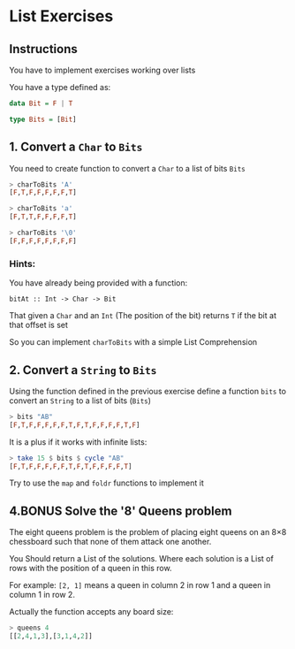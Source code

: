 # List Exercises

## Instructions

You have to implement exercises working over lists

You have a type defined as:

```haskell
data Bit = F | T

type Bits = [Bit]
```

## 1. Convert a `Char` to `Bits`

You need to create function to convert a `Char` to a list of bits `Bits`

```haskell
> charToBits 'A'
[F,T,F,F,F,F,F,T]

> charToBits 'a'
[F,T,T,F,F,F,F,T]

> charToBits '\0'
[F,F,F,F,F,F,F,F]

```

### Hints:

You have already being provided with a function: 

`bitAt :: Int -> Char -> Bit`

That given a `Char` and an `Int` (The position of the bit) returns `T` if the bit at that offset is set 

So you can implement `charToBits` with a simple List Comprehension


##


## 2. Convert a `String` to `Bits`

Using the function defined in the previous exercise define a function `bits` to convert an `String` to a list of bits (`Bits`)

```haskell
> bits "AB"  
[F,T,F,F,F,F,F,T,F,T,F,F,F,F,T,F]
```

It is a plus if it works with infinite lists:

```haskell
> take 15 $ bits $ cycle "AB"
[F,T,F,F,F,F,F,T,F,T,F,F,F,F,T]
```

Try to use the `map` and `foldr` functions to implement it

## 4.BONUS Solve the '8' Queens problem

The eight queens problem is the problem of placing eight queens 
on an 8×8 chessboard such that none of them attack one another.

You Should return a List of the solutions. Where each solution is a List of rows 
with the position of a queen in this row.

For example: `[2, 1]` means a queen in column 2 in row 1 and a queen in column 1 in row 2. 

Actually the function accepts any board size:

```haskell
> queens 4 
[[2,4,1,3],[3,1,4,2]]
```


